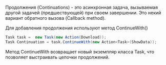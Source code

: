 Продолжения (Continuations) - это асинхронная задача, вызываемая другой задачей (предшествующей) при своем завершении. Это некий вариант обратного вызова (Callback method).

Для добавления продолжения используют метод ContinueWith()
```C#
Task task =  new Task(new Action(Download));
Task Continuation = task.ContinueWith(new Action<Task>(ShowData));
```
Метод ContinueWith возвращает новый экземпляр класса Task, что позволяет выстраивать цепочки продолжений.